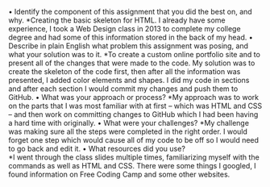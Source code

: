 •	Identify the component of this assignment that you did the
best on, and why. 
*Creating the basic skeleton for HTML. I already have some experience, I took a Web Design class in 2013 to complete my college degree and had some of this information stored in the back of my head.
•	Describe in plain English what problem this assignment was
posing, and what your solution was to it. 
*To create a custom online portfolio site and to present all of the changes that were made to the code. My solution was to create the skeleton of the code first, then after all the information was presented, I added color elements and shapes. I did my code in sections and after each section I would commit my changes and push them to GitHub.
•	What was your approach or process?
*My approach was to work on the parts that I was most familiar with at first – which was HTML and CSS – and then work on committing changes to GitHub which I had been having a hard time with originally. 
•	What were your challenges? 
*My challenge was making sure all the steps were completed in the right order.  I would forget one step which would cause all of my code to be off so I would need to go back and edit it.
•	What resources did you use?   
*I went through the class slides multiple times, familiarizing myself with the commands as well as HTML and CSS. There were some things I googled, I found information on Free Coding Camp and some other websites.
